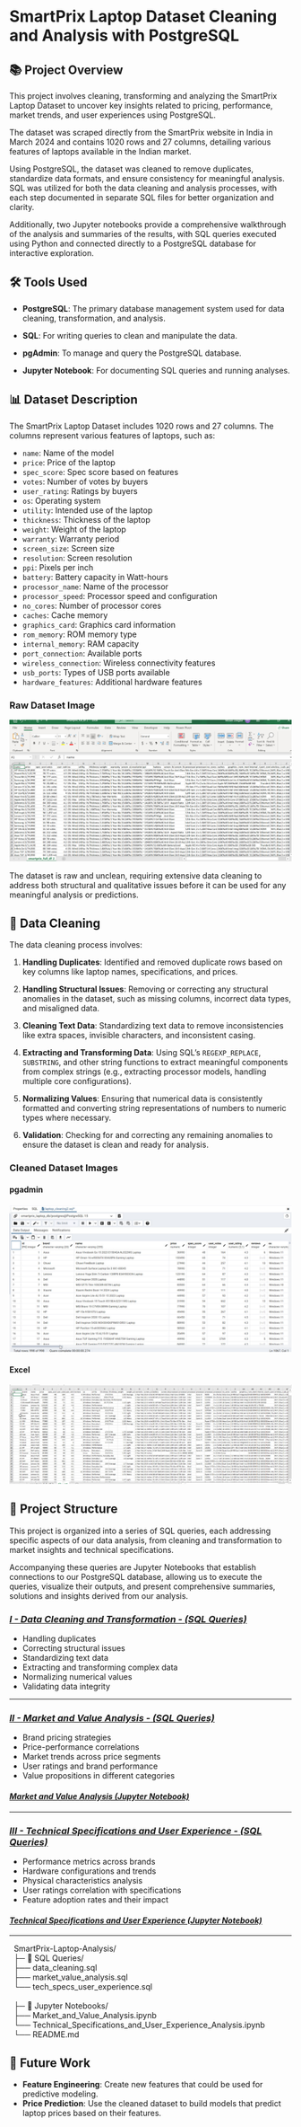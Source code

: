 # SmartPrix Laptop Dataset Cleaning and Analysis with PostgreSQL

## 📚 Project Overview

This project involves cleaning, transforming and analyzing the SmartPrix Laptop Dataset to uncover key insights related to pricing, performance, market trends, and user experiences using PostgreSQL. 

The dataset was scraped directly from the SmartPrix website in India in March 2024 and contains 1020 rows and 27 columns, detailing various features of laptops available in the Indian market.

Using PostgreSQL, the dataset was cleaned to remove duplicates, standardize data formats, and ensure consistency for meaningful analysis. SQL was utilized for both the data cleaning and analysis processes, with each step documented in separate SQL files for better organization and clarity. 

Additionally, two Jupyter notebooks provide a comprehensive walkthrough of the analysis and summaries of the results, with SQL queries executed using Python and connected directly to a PostgreSQL database for interactive exploration.


## 🛠️ Tools Used

- **PostgreSQL**: The primary database management system used for data cleaning, transformation, and analysis.

- **SQL**: For writing queries to clean and manipulate the data.

- **pgAdmin**: To manage and query the PostgreSQL database.

- **Jupyter Notebook**: For documenting SQL queries and running analyses.


## 📊 Dataset Description

The SmartPrix Laptop Dataset includes 1020 rows and 27 columns. The columns represent various features of laptops, such as:

- `name`: Name of the model
- `price`: Price of the laptop
- `spec_score`: Spec score based on features
- `votes`: Number of votes by buyers
- `user_rating`: Ratings by buyers
- `os`: Operating system
- `utility`: Intended use of the laptop
- `thickness`: Thickness of the laptop
- `weight`: Weight of the laptop
- `warranty`: Warranty period
- `screen_size`: Screen size
- `resolution`: Screen resolution
- `ppi`: Pixels per inch
- `battery`: Battery capacity in Watt-hours
- `processor_name`: Name of the processor
- `processor_speed`: Processor speed and configuration
- `no_cores`: Number of processor cores
- `caches`: Cache memory
- `graphics_card`: Graphics card information
- `rom_memory`: ROM memory type
- `internal_memory`: RAM capacity
- `port_connection`: Available ports
- `wireless_connection`: Wireless connectivity features
- `usb_ports`: Types of USB ports available
- `hardware_features`: Additional hardware features

### Raw Dataset Image
![Raw Dataset Image](
https://github.com/mosesziregbe/SmartPrix-Laptop-Dataset-Cleaning-and-Analysis-with-PostgreSQL/blob/main/dataset%20images/raw_smartprix_data.jpg)

The dataset is raw and unclean, requiring extensive data cleaning to address both structural and qualitative issues before it can be used for any meaningful analysis or predictions.


## 🧼 Data Cleaning

The data cleaning process involves:

1. **Handling Duplicates**: Identified and removed duplicate rows based on key columns like laptop names, specifications, and prices.

2. **Handling Structural Issues**: Removing or correcting any structural anomalies in the dataset, such as missing columns, incorrect data types, and misaligned data.

3. **Cleaning Text Data**: Standardizing text data to remove inconsistencies like extra spaces, invisible characters, and inconsistent casing.

4. **Extracting and Transforming Data**: Using SQL’s `REGEXP_REPLACE`, `SUBSTRING`, and other string functions to extract meaningful components from complex strings (e.g., extracting processor models, handling multiple core configurations).

5. **Normalizing Values**: Ensuring that numerical data is consistently formatted and converting string representations of numbers to numeric types where necessary.

6. **Validation**: Checking for and correcting any remaining anomalies to ensure the dataset is clean and ready for analysis.

### Cleaned Dataset Images
#### pgadmin
![pgadmin laptops dataset image](https://github.com/mosesziregbe/SmartPrix-Laptop-Dataset-Cleaning-and-Analysis-with-PostgreSQL/blob/main/dataset%20images/pgadmin_laptops_cleaned.jpg)
#### Excel
![Excel laptops dataset image](https://github.com/mosesziregbe/SmartPrix-Laptop-Dataset-Cleaning-and-Analysis-with-PostgreSQL/blob/main/dataset%20images/excel_laptops_cleaned.jpg)

## 📁 Project Structure

This project is organized into a series of SQL queries, each addressing specific aspects of our data analysis, from cleaning and transformation to market insights and technical specifications. 

Accompanying these queries are Jupyter Notebooks that establish connections to our PostgreSQL database, allowing us to execute the queries, visualize their outputs, and present comprehensive summaries, solutions and insights derived from our analysis.

### *[I - Data Cleaning and Transformation - (SQL Queries)](https://github.com/mosesziregbe/SmartPrix-Laptop-Dataset-Cleaning-and-Analysis-with-PostgreSQL/blob/main/SQL%20Queries/data_cleaning.sql)*
- Handling duplicates
- Correcting structural issues
- Standardizing text data
- Extracting and transforming complex data
- Normalizing numerical values
- Validating data integrity
-----
### *[II - Market and Value Analysis - (SQL Queries)](https://github.com/mosesziregbe/SmartPrix-Laptop-Dataset-Cleaning-and-Analysis-with-PostgreSQL/blob/main/SQL%20Queries/market_value_analysis.sql)*
- Brand pricing strategies
- Price-performance correlations
- Market trends across price segments
- User ratings and brand performance
- Value propositions in different categories

#### *[Market and Value Analysis (Jupyter Notebook)](https://github.com/mosesziregbe/SmartPrix-Laptop-Dataset-Cleaning-and-Analysis-with-PostgreSQL/blob/main/Jupyter%20Notebooks/Market%20and%20Value%20Analysis.ipynb)*
-----
### *[III - Technical Specifications and User Experience - (SQL Queries)](https://github.com/mosesziregbe/SmartPrix-Laptop-Dataset-Cleaning-and-Analysis-with-PostgreSQL/blob/main/SQL%20Queries/tech_specs_user_experience.sql)*
- Performance metrics across brands
- Hardware configurations and trends
- Physical characteristics analysis
- User ratings correlation with specifications
- Feature adoption rates and their impact

#### *[Technical Specifications and User Experience (Jupyter Notebook)](https://github.com/mosesziregbe/SmartPrix-Laptop-Dataset-Cleaning-and-Analysis-with-PostgreSQL/blob/main/Jupyter%20Notebooks/Technical%20Specifications%20and%20User%20Experience%20Analysis.ipynb)*

-----
&nbsp;&nbsp;SmartPrix-Laptop-Analysis/  
&nbsp;&nbsp;├─ 📁 SQL Queries/  
&nbsp;&nbsp;├── data_cleaning.sql  
&nbsp;&nbsp;├── market_value_analysis.sql  
&nbsp;&nbsp;└── tech_specs_user_experience.sql  
&nbsp;&nbsp;  
&nbsp;&nbsp;├─ 📁 Jupyter Notebooks/  
&nbsp;&nbsp;├── Market_and_Value_Analysis.ipynb  
&nbsp;&nbsp;└── Technical_Specifications_and_User_Experience_Analysis.ipynb  
&nbsp;&nbsp;└── README.md  



## 🔄 Future Work

- **Feature Engineering**: Create new features that could be used for predictive modeling.
- **Price Prediction**: Use the cleaned dataset to build models that predict laptop prices based on their features.
